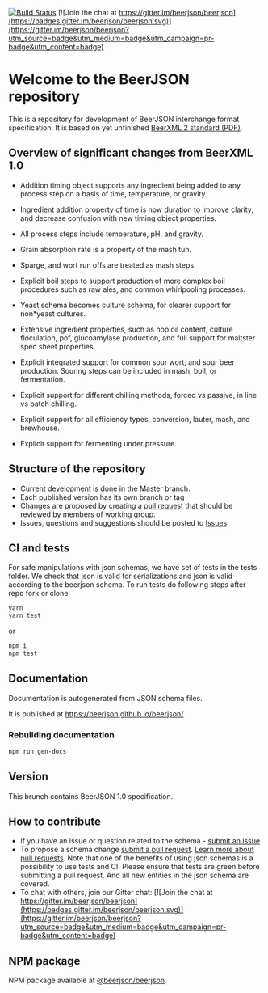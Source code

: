 [![Build Status](https://github.com/beerjson/beerjson/workflows/BeerJSON%20tests/badge.svg)](https://github.com/beerjson/beerjson/actions)
[![Join the chat at https://gitter.im/beerjson/beerjson](https://badges.gitter.im/beerjson/beerjson.svg)](https://gitter.im/beerjson/beerjson?utm_source=badge&utm_medium=badge&utm_campaign=pr-badge&utm_content=badge)

# Welcome to the BeerJSON repository

This is a repository for development of BeerJSON interchange format
specification. It is based on yet unfinished
[BeerXML 2 standard (PDF)](http://users.speakeasy.net/%7Eantonw/beer_xml/BeerXML_v2_01.pdf).

## Overview of significant changes from BeerXML 1.0

- Addition timing object supports any ingredient being added to any process step on a basis of time, temperature, or gravity.

- Ingredient addition property of time is now duration to improve clarity, and decrease confusion with new timing object properties.

- All process steps include temperature, pH, and gravity.

- Grain absorption rate is a property of the mash tun.

- Sparge, and wort run offs are treated as mash steps.

- Explicit boil steps to support production of more complex boil procedures such as raw ales, and common whirlpooling processes.

- Yeast schema becomes culture schema, for clearer support for non\*yeast cultures.

- Extensive ingredient properties, such as hop oil content, culture floculation, pof, glucoamylase production, and full support for maltster spec sheet properties.

- Explicit integrated support for common sour wort, and sour beer production. Souring steps can be included in mash, boil, or fermentation.

- Explicit support for different chilling methods, forced vs passive, in line vs batch chilling.

- Explicit support for all efficiency types, conversion, lauter, mash, and brewhouse.

- Explicit support for fermenting under pressure.

## Structure of the repository

- Current development is done in the Master branch.
- Each published version has its own branch or tag
- Changes are proposed by creating a
  [pull request](https://github.com/beerjson/beerjson/pulls) that should be
  reviewed by members of working group.
- Issues, questions and suggestions should be posted to
  [Issues](https://github.com/beerjson/beerjson/issues)

## CI and tests

For safe manipulations with json schemas, we have set of tests in the tests
folder. We check that json is valid for serializations and json is valid
according to the beerjson schema. To run tests do following steps after repo
fork or clone

```bash
yarn
yarn test
```

or

```bash
npm i
npm test
```

## Documentation

Documentation is autogenerated from JSON schema files.

It is published at https://beerjson.github.io/beerjson/

### Rebuilding documentation

```sh
npm run gen-docs
```

## Version

This brunch contains BeerJSON 1.0 specification.

## How to contribute

- If you have an issue or question related to the schema -
  [submit an issue](https://github.com/beerjson/beerjson/issues)
- To propose a schema change
  [submit a pull request](https://github.com/beerjson/beerjson/pulls).
  [Learn more about pull requests](https://help.github.com/articles/about-pull-requests/).
  Note that one of the benefits of using json schemas is a possibility to use
  tests and CI. Please ensure that tests are green before submitting a pull
  request. And all new entities in the json schema are covered.
- To chat with others, join our Gitter chat:
  [![Join the chat at https://gitter.im/beerjson/beerjson](https://badges.gitter.im/beerjson/beerjson.svg)](https://gitter.im/beerjson/beerjson?utm_source=badge&utm_medium=badge&utm_campaign=pr-badge&utm_content=badge)

## NPM package

NPM package available at [@beerjson/beerjson](https://www.npmjs.com/package/@beerjson/beerjson).
